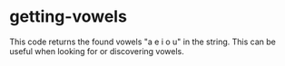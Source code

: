 # getting-vowels
This code returns the found vowels "a e i o u" in the string. This can be useful when looking for or discovering vowels.
